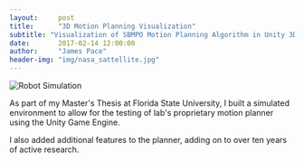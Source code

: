 ```yaml
---
layout:     post
title:      "3D Motion Planning Visualization"
subtitle: "Visualization of SBMPO Motion Planning Algorithm in Unity 3D."
date:       2017-02-14 12:00:00
author:     "James Pace"
header-img: "img/nasa_sattellite.jpg"
---
```


![Robot Simulation]({{site.baseurl}}/img/unity-robot.png)

As part of my Master's Thesis at Florida State University, I built a simulated environment to allow for the testing of lab's proprietary motion planner using the Unity Game Engine.

I also added additional features to the planner, adding on to over ten years of active research.
